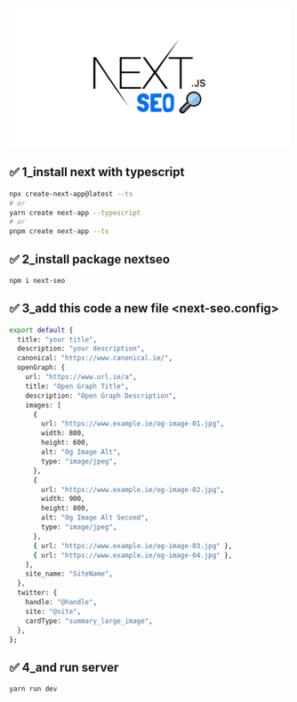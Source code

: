 ![test](https://raw.githubusercontent.com/bradgarropy/next-seo/HEAD/images/github.png)
## ✅ 1_install next with typescript
```bash
npx create-next-app@latest --ts
# or
yarn create next-app --typescript
# or
pnpm create next-app --ts

```
## ✅ 2_install package nextseo
```bash
npm i next-seo
```
## ✅ 3_add this code a new file <next-seo.config>  
```bash
export default {
  title: "your title",
  description: "your description",
  canonical: "https://www.canonical.ie/",
  openGraph: {
    url: "https://www.url.ie/a",
    title: "Open Graph Title",
    description: "Open Graph Description",
    images: [
      {
        url: "https://www.example.ie/og-image-01.jpg",
        width: 800,
        height: 600,
        alt: "Og Image Alt",
        type: "image/jpeg",
      },
      {
        url: "https://www.example.ie/og-image-02.jpg",
        width: 900,
        height: 800,
        alt: "Og Image Alt Second",
        type: "image/jpeg",
      },
      { url: "https://www.example.ie/og-image-03.jpg" },
      { url: "https://www.example.ie/og-image-04.jpg" },
    ],
    site_name: "SiteName",
  },
  twitter: {
    handle: "@handle",
    site: "@site",
    cardType: "summary_large_image",
  },
};

```
## ✅ 4_and run server 
```bash
yarn run dev 
```


